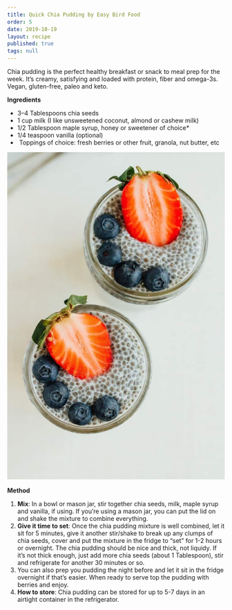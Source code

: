 ```yaml
---
title: Quick Chia Pudding by Easy Bird Food
order: 5
date: 2019-10-19
layout: recipe
published: true
tags: null
---
```

Chia pudding is the perfect healthy breakfast or snack to meal prep for the week. It’s creamy, satisfying and loaded with protein, fiber and omega-3s. Vegan, gluten-free, paleo and keto.



**Ingredients**

* 3–4 Tablespoons chia seeds
* 1 cup milk (I like unsweetened coconut, almond or cashew milk)
* 1/2 Tablespoon maple syrup, honey or sweetener of choice*
* 1/4 teaspoon vanilla (optional)
*  Toppings of choice: fresh berries or other fruit, granola, nut butter, etc

![](../uploads/basic-chia-pudding-4.jpg)

**Method**

1. **Mix**: In a bowl or mason jar, stir together chia seeds, milk, maple syrup and vanilla, if using. If you’re using a mason jar, you can put the lid on and shake the mixture to combine everything.
2. **Give it time to set**: Once the chia pudding mixture is well combined, let it sit for 5 minutes, give it another stir/shake to break up any clumps of chia seeds, cover and put the mixture in the fridge to “set” for 1-2 hours or overnight. The chia pudding should be nice and thick, not liquidy. If it’s not thick enough, just add more chia seeds (about 1 Tablespoon), stir and refrigerate for another 30 minutes or so.
3. You can also prep you pudding the night before and let it sit in the fridge overnight if that’s easier. When ready to serve top the pudding with berries and enjoy.
4. **How to store**: Chia pudding can be stored for up to 5-7 days in an airtight container in the refrigerator.